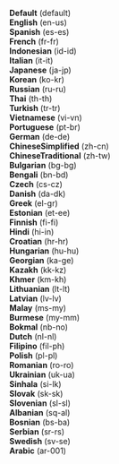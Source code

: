 
**Default** (default)  
**English** (en-us)  
**Spanish** (es-es)  
**French** (fr-fr)  
**Indonesian** (id-id)  
**Italian** (it-it)  
**Japanese** (ja-jp)  
**Korean** (ko-kr)  
**Russian** (ru-ru)  
**Thai** (th-th)  
**Turkish** (tr-tr)  
**Vietnamese** (vi-vn)  
**Portuguese** (pt-br)  
**German** (de-de)  
**ChineseSimplified** (zh-cn)  
**ChineseTraditional** (zh-tw)  
**Bulgarian** (bg-bg)  
**Bengali** (bn-bd)  
**Czech** (cs-cz)  
**Danish** (da-dk)  
**Greek** (el-gr)  
**Estonian** (et-ee)  
**Finnish** (fi-fi)  
**Hindi** (hi-in)  
**Croatian** (hr-hr)  
**Hungarian** (hu-hu)  
**Georgian** (ka-ge)  
**Kazakh** (kk-kz)  
**Khmer** (km-kh)  
**Lithuanian** (lt-lt)  
**Latvian** (lv-lv)  
**Malay** (ms-my)  
**Burmese** (my-mm)  
**Bokmal** (nb-no)  
**Dutch** (nl-nl)  
**Filipino** (fil-ph)  
**Polish** (pl-pl)  
**Romanian** (ro-ro)  
**Ukrainian** (uk-ua)  
**Sinhala** (si-lk)  
**Slovak** (sk-sk)  
**Slovenian** (sl-sl)  
**Albanian** (sq-al)  
**Bosnian** (bs-ba)  
**Serbian** (sr-rs)  
**Swedish** (sv-se)  
**Arabic** (ar-001)  
